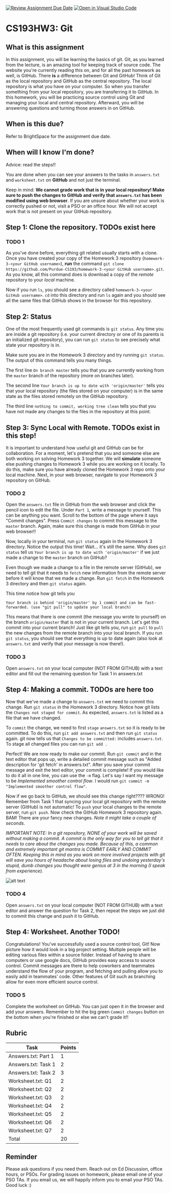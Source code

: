 [![Review Assignment Due Date](https://classroom.github.com/assets/deadline-readme-button-24ddc0f5d75046c5622901739e7c5dd533143b0c8e959d652212380cedb1ea36.svg)](https://classroom.github.com/a/Bz-HIOyi)
[![Open in Visual Studio Code](https://classroom.github.com/assets/open-in-vscode-718a45dd9cf7e7f842a935f5ebbe5719a5e09af4491e668f4dbf3b35d5cca122.svg)](https://classroom.github.com/online_ide?assignment_repo_id=14056168&assignment_repo_type=AssignmentRepo)
# CS193HW3: Git
 
## What is this assignment

In this assignment, you will be learning the basics of git. Git, as you learned from the lecture, is an amazing tool for keeping track of source code. The website you're currently reading this on, and for all the past homework as well, is GitHub. There **is** a difference between Git and GitHub! Think of Git as the local repository and GitHub as the central repository. The local repository is what you have on your computer. So when you transfer something from your local repository, you are transferring it to GitHub. In this homework, you will be practicing source control using Git and managing your local and central repository. Afterward, you will be answering questions and turning those answers in on GitHub. 
 
## When is this due?

Refer to BrightSpace for the assignment due date.

## When will I know I'm done?

Advice: read the steps!!
 
You are done when you can see your answers to the tasks in `answers.txt` and `worksheet.txt` on **GitHub** and not just the terminal.
 
Keep in mind: **We cannot grade work that is in your local repository! Make sure to push the changes to GitHub and verify that `answers.txt` has been modified using web browser**. If you are unsure about whether your work is correctly pushed or not, visit a PSO or an office hour. We will not accept work that is not present on your GitHub repository.

## Step 1: Clone the repository. TODOs exist here

### TODO 1 

As you've done before, everything git related usually starts with a clone. Once you have created your copy of the Homework 3 repository (`homework-3-<your GitHub username>`), **run** the command `git clone https://github.com/Purdue-CS193/homework-3-<your GitHub username>.git`. As you know, all this command does is download a copy of the *remote* repository to your *local* machine. 
 
Now if you run `ls`, you should see a directory called `homework-3-<your GitHub username>`. `cd` into this directory and run `ls` again and you should see all the same files that GitHub shows in the browser for this repository. 
 
## Step 2: Status

One of the most frequently used git commands is `git status`. Any time you are inside a git repository (i.e. your current directory or one of its parents is an initialized git repository), you can run `git status` to see precisely what state your repository is in. 
 
Make sure you are in the Homework 3 directory and try running `git status`. The output of this command tells you many things. 
 
The first line `On branch master` tells you that you are currently working from the `master` branch of the repository (more on branches later).
 
The second line `Your branch is up to date with 'origin/master'` tells you that your local repository (the files stored on your computer) is in the same state as the files stored remotely on the GitHub repository.
 
The third line `nothing to commit, working tree clean` tells you that you have not made any changes to the files in the repository at this point.
 
## Step 3: Sync Local with Remote. TODOs exist in this step!

It is important to understand how useful git and GitHub can be for collaboration. For a moment, let's pretend that you and someone else are both working on solving Homework 3 together. We will **simulate** someone else pushing changes to Homework 3 while you are working on it locally. To do this, make sure you have already cloned the Homework 3 repo onto your local machine. Next, in your web browser, navigate to your Homework 3 repository on GitHub. 
 
### TODO 2

Open the `answers.txt` file in GitHub from the web browser and click the pencil icon to edit the file. Under `Part 1`, write a message to yourself. This can be anything you want. Scroll to the bottom of the page where it says "Commit changes". Press `Commit changes` to commit this message to the `master` branch. Again, make sure this change is made from GitHub in your web browser!! 
 
Now, locally in your terminal, run `git status` again in the Homework 3 directory. Notice the output this time! Wait... it's still the same. Why does `git status` tell us  `Your branch is up to date with 'origin/master'` if we just made a change to the `master` branch on GitHub?
 
Even though we made a change to a file in the remote server (GitHub), we need to tell git that it needs to `fetch` new information from the remote server before it will know that we made a change. Run `git fetch` in the Homework 3 directory and then `git status` again. 
 
This time notice how git tells you
 
`Your branch is behind 'origin/master' by 1 commit and can be fast-forwarded. (use "git pull" to update your local branch)` 
 
This means that there is one commit (the message you wrote to yourself) on the branch `origin/master` that is not in your current branch. Let's get this commit into your current branch! Just like git tells you, run `git pull` to `pull` the new changes from the remote branch into your local branch. If you run `git status`, you should see that everything is up to date again (also look at `answers.txt` and verify that your message is now there!).
 
### TODO 3

Open `answers.txt` on your local computer (NOT FROM GITHUB) with a text editor and fill out the remaining question for Task 1 in answers.txt
 
## Step 4: Making a commit. TODOs are here too

Now that we've made a change to `answers.txt` we need to commit this change. Run `git status` in the Homework 3 directory. Notice how git lists the `Changes not staged for commit`. As expected, `answers.txt` is listed as a file that we have changed. 
 
To `commit` the change, we need to first `stage` `answers.txt` so it is ready to be committed. To do this, run `git add answers.txt` and then run `git status` again. git now tells us that `Changes to be committed:` includes `answers.txt`. To stage all changed files you can run `git add .`
 
Perfect! We are now ready to make our commit. Run `git commit` and in the text editor that pops up, write a detailed commit message such as "Added description for 'git fetch' in answers.txt". After you save your commit message and exit the text editor, your commit is complete! If you would like to do it all in one line, you can use the `-m` flag. Let's say I want my message to be *Implemented smoother control flow*. I would run `git commit -m "Implemented smoother control flow"`. 
 
Now if we go back to GitHub, we should see this change right???? WRONG! Remember from Task 1 that syncing your local git repository with the remote server (GitHub) is not automatic! To `push` your local changes to the remote server, run `git push`. Now check the GitHub Homework 3 repository again. BAM! There are your fancy new changes. *Note it might take a couple of seconds*. 
 
*IMPORTANT NOTE: In a git repository, NONE of your work will be saved without making a commit. A commit is the only way for you to tell git that it needs to care about the changes you made. Because of this, a common and extremely important git mantra is COMMIT EARLY AND COMMIT OFTEN. Keeping this in mind as you work on more involved projects with git will save you hours of headache about losing files and undoing yesterday's stupid, dumb changes you thought were genius at 3 in the morning (I speak from experience).*
 
![alt text](https://image.slidesharecdn.com/git-mume12-121022042023-phpapp02/95/an-introduction-to-git-9-638.jpg?cb=1350879713)
 
### TODO 4

Open `answers.txt` on your local computer (NOT FROM GITHUB) with a text editor and answer the question for Task 2, then repeat the steps we just did to commit this change and push it to GitHub.
 
## Step 4: Worksheet. Another TODO!

Congratulations! You've successfully used a source control tool, Git! Now picture how it would look in a big project setting. Multiple people will be editing various files within a source folder. Instead of having to share computers or use google docs, GitHub provides easy access to source control. Commit messages are there to help coworkers and teammates understand the flow of your program, and fetching and pulling allow you to easily add in teammates' code. Other features of Git such as branching allow for even more efficient source control. 
 
### TODO 5

Complete the worksheet on GitHub. You can just open it in the browser and add your answers. Remember to hit the big green `Commit changes` button on the bottom when you're finished or else we can't grade it!!
 
## Rubric

|        Task         | Points |
| ------------------- | ------ |
| Answers.txt: Part 1 |    1   |
| Answers.txt: Task 1 |    2   |
| Answers.txt: Task 2 |    3   |
| Worksheet.txt: Q1   |    2   |
| Worksheet.txt: Q2   |    2   |
| Worksheet.txt: Q3   |    2   |
| Worksheet.txt: Q4   |    2   |
| Worksheet.txt: Q5   |    2   |
| Worksheet.txt: Q6   |    2   |
| Worksheet.txt: Q7   |    2   |
|       Total         |   20   |
 
## Reminder

Please ask questions if you need them.  Reach out on Ed Discussion, office hours, or PSOs. For grading issues on homework, please email one of your PSO TAs. If you email us, we will happily inform you to email your PSO TAs. Good luck :)
